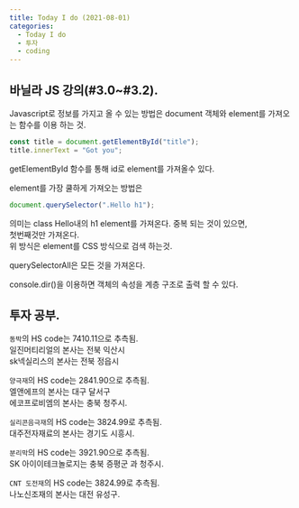 ```yaml
---
title: Today I do (2021-08-01)
categories:
  - Today I do
  - 투자
  - coding
---
```


## 바닐라 JS 강의(#3.0~#3.2).

Javascript로 정보를 가지고 올 수 있는 방법은 document 객체와 element를 가져오는 함수를 이용 하는 것.

```javascript
const title = document.getElementById("title");
title.innerText = "Got you";
```

getElementById 함수를 통해 id로 element를 가져올수 있다.

element를 가장 쿨하게 가져오는 방법은

```javascript
document.querySelector(".Hello h1");
```

의미는 class Hello내의 h1 element를 가져온다. 중복 되는 것이 있으면,<br> 첫번째것만 가져온다.<br>
위 방식은 element를 CSS 방식으로 검색 하는것.

querySelectorAll은 모든 것을 가져온다.

console.dir()을 이용하면 객체의 속성을 계층 구조로 출력 할 수 있다.

## 투자 공부.

`동박`의 HS code는 7410.11으로 추측됨.<br>
일진머티리얼의 본사는 전북 익산시<br>
sk넥실리스의 본사는 전북 정읍시

`양극재`의 HS code는 2841.90으로 추측됨.<br>
엘앤에프의 본사는 대구 달서구<br>
에코프로비엠의 본사는 충북 청주시.

`실리콘음극재`의 HS code는 3824.99로 추측됨.<br>
대주전자재료의 본사는 경기도 시흥시.

`분리막`의 HS code는 3921.90으로 추측됨.<br>
SK 아이이테크놀로지는 충북 증평군 과 청주시.

`CNT 도전재`의 HS code는 3824.99로 추측됨.<br>
나노신조재의 본사는 대전 유성구.
